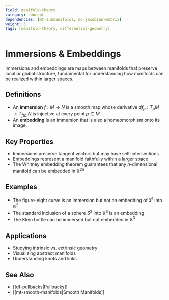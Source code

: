 ```yaml
---
field: manifold-theory
category: concept
dependencies: [mt-submanifolds, mc-jacobian-matrix]
weight: 3
tags: [manifold-theory, differential-geometry]
---
```


# Immersions & Embeddings

Immersions and embeddings are maps between manifolds that preserve local or global structure, fundamental for understanding how manifolds can be realized within larger spaces.

## Definitions
- An **immersion** $f: M \to N$ is a smooth map whose derivative $df_p: T_pM \to T_{f(p)}N$ is injective at every point $p \in M$.
- An **embedding** is an immersion that is also a homeomorphism onto its image.

## Key Properties
- Immersions preserve tangent vectors but may have self-intersections
- Embeddings represent a manifold faithfully within a larger space
- The Whitney embedding theorem guarantees that any $n$-dimensional manifold can be embedded in $\mathbb{R}^{2n}$

## Examples
- The figure-eight curve is an immersion but not an embedding of $S^1$ into $\mathbb{R}^2$
- The standard inclusion of a sphere $S^2$ into $\mathbb{R}^3$ is an embedding
- The Klein bottle can be immersed but not embedded in $\mathbb{R}^3$

## Applications
- Studying intrinsic vs. extrinsic geometry
- Visualizing abstract manifolds
- Understanding knots and links

## See Also
- [[df-pullbacks|Pullbacks]]
- [[mt-smooth-manifolds|Smooth Manifolds]]